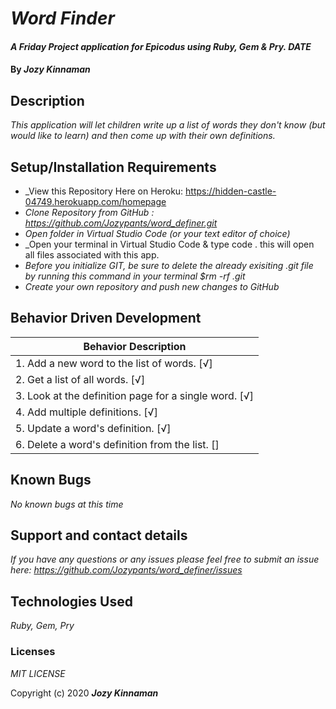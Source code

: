# _Word Finder_

#### _A Friday Project application for Epicodus using Ruby, Gem & Pry. DATE_

#### By _**Jozy Kinnaman**_

## Description

_This application will let children  write up a list of words they don't know (but would like to learn) and then come up with their own definitions._ 

## Setup/Installation Requirements

* _View this Repository Here on Heroku: https://hidden-castle-04749.herokuapp.com/homepage
* _Clone Repository from GitHub :  https://github.com/Jozypants/word_definer.git_
* _Open folder in Virtual Studio Code (or your text editor of choice)_
* _Open your terminal in Virtual Studio Code & type code . this will open all files associated with this app. 
* _Before you initialize GIT, be sure to delete the already exisiting .git file by running this command in your terminal $rm -rf .git_
* _Create your own repository and push new changes to GitHub_

## Behavior Driven Development 


|   Behavior Description        |
|-------------------------------|
| 1. Add a new word to the list of words. [√]|
| 2. Get a list of all words. [√]|
| 3. Look at the definition page for a single word. [√]|
| 4. Add multiple definitions. [√]|
| 5. Update a word's definition. [√]|
| 6. Delete a word's definition from the list.  []|



## Known Bugs

_No known bugs at this time_

## Support and contact details

_If you have any questions or any issues please feel free to submit an issue here: https://github.com/Jozypants/word_definer/issues_

## Technologies Used

_Ruby, Gem, Pry_ 


### Licenses
*MIT LICENSE*

Copyright (c) 2020 **_Jozy Kinnaman_**